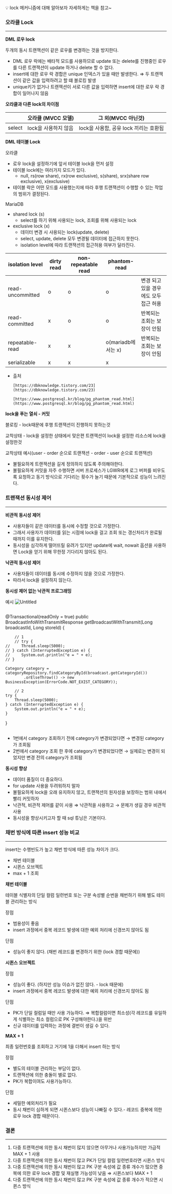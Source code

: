 <aside>
💡 lock 메커니즘에 대해 알아보자
자세하게는 책을 참고~

</aside>

### 오라클 Lock

---

**DML 로우 lock**

두개의 동시 트랜잭션이 같은 로우를 변경하는 것을 방지한다.

- DML 로우 락에는 배타적 모드를 사용하므로 update 또는 delete를 진행중인 로우를 다른 트랜잭션이 update 하거나 delete 할 수 없다.
- insert에 대한 로우 락 경합은 unique 인덱스가 있을 때만 발생한다. ⇒ 두 트랜잭션이 같은 값을 입력하려고 할 떄 블로킹 발생
- unique키가 없거나 트랜잭션이 서로 다른 값을 입력하면 insert에 대한 로우 락 경합이 일어나지 않음

**오라클과 다른 lock의 차이점**

|  | 오라클 (MVCC 모델) | 그 외(MVCC 아닌것) |
| --- | --- | --- |
| select | lock을 사용하지 않음 | lock을 사용함, 공유 lock 끼리는 호환됨 |

**DML 테이블 Lock**

오라클

- 로우 lock을 설정하기에 앞서 테이블 lock을 먼저 설정
- 테이블 lock에는 여러가지 모드가 있다.
  - null, rs(row share), rx(row exclusive), s(share), srx(share row exclusive), x(exclusive)
- 테이블 락은 어떤 모드를 사용했는지에 따라 후행 트랜잭션이 수행할 수 있는 작업의 범위가 결정된다.

MariaDB

- shared lock (s)
    - select를 하기 위해 사용되는 lock, 조회를 위해 사용되는 lock
- exclusive lock (x)
    - 데이터 변경 시 사용되는 lock(update, delete)
    - select, update, delete 모두 변경될 데이터에 접근하지 못한다.
    - isolation level에 따라 트랜잭션의 접근허용 여부가 달라진다.

| isolation level | dirty read | non-repeatable read | phantom-read |  |
| --- | --- | --- | --- | --- |
| read-uncommitted | o | o | o | 변경 되고 있을 경우에도 모두 접근 허용 |
| read-committed | x | o | o | 반복되는 조회는 보장이 안됨 |
| repeatable-read | x | x | o(mariadb에서는 x) | 반복되는 조회는 보장이 안됨 |
| serializable | x | x | x |  |
- 출처

      [https://dbknowledge.tistory.com/23](https://dbknowledge.tistory.com/23)

      [https://www.postgresql.kr/blog/pg_phantom_read.html](https://www.postgresql.kr/blog/pg_phantom_read.html)


**lock을 푸는 열쇠 - 커밋**

블로킹 - lock때문에 후행 트랜잭션이 진행하지 못하는것

교착상태 - lock을 설정한 상태에서 맞은편 트랜잭션이 lock을 설정한 리소스에 lock을 설정한것

교착상태 예시(user - order 순으로 트랜잭션 - order - user 순으로 트랜잭션)

- 불필요하게 트랜잭션을 길게 정의하지 않도록 주의해야한다.
- 불필요하게 커밋을 자주 수행하면 서버 프로세스가 LGWR에게 로그 버퍼를 비우도록 요청하고 동기 방식으로 기다리는 횟수가 늘기 때문에 기본적으로 성능이 느려진다.

### 트랜잭션 동시성 제어

---

**비관적 동시성 제어**

- 사용자들이 같은 데이터를 동시에 수정할 것으로 가정한다.
- 그래서 사용자가 데이터를 읽는 시점에 lock을 걸고 조회 또는 갱신처리가 완료될 때까지 이를 유지한다.
- 동시성을 심각하게 떨어뜨릴 유려가 있지만 update에 wait, nowait 옵션을 사용하면 Lock을 얻기 위해 무한정 기다리지 않아도 된다.

**낙관적 동시성 제어**

- 사용자들이 데이터를 동시에 수정하지 않을 것으로 가정한다.
- 따라서 lock을 설정하지 않는다.

**동시성 제어 없는 낙관적 프로그래밍**

예시
![Untitled](img_3.png)

```java
```
@Transactional(readOnly = true)
public BroadcastInfoWithTransmitResponse getBroadcastWithTransmit(Long broadcastId, Long storeId) {

		// 1
		// try {
    //     Thread.sleep(5000);
    // } catch (InterruptedException e) {
    //     System.out.println("e = " + e);
    // }

    Category category = categoryRepository.findCategoryById(broadcast.getCategoryId())
            .orElseThrow(() -> new BusinessException(ErrorCode.NOT_EXIST_CATEGORY));
    
		// 2
    try {
        Thread.sleep(5000);
    } catch (InterruptedException e) {
        System.out.println("e = " + e);
    }
}
```
```

- 1번에서 category 조회하기 전에 category가 변경되었다면 → 변경된 category가 조회됨
- 2번에서 category 조회 한 후에 category가 변경되었다면 → 실제로는 변경이 되었지만 변경 전의 category가 조회됨

**동시성 향상**

- 데이터 품질이 더 중요하다.
- for update 사용을 두려워하지 말자
- 불필요하게 lock을 오래 유지하지 않고, 트랜잭션의 원자성을 보장하는 범위 내에서 빨리 커밋하자
- 낙관적, 비관적 제어를 같이 사용 ⇒ 낙관적을 사용하고 → 문제가 생길 경우 비관적 사용
- 동시성을 향상시키고자 할 때 sql 튜닝은 기본이다.

### 채번 방식에 따른 insert 성능 비교

---

insert는 수행빈도가 높고 채번 방식에 따른 성능 차이가 크다.

- 채번 테이블
- 시퀸스 오브젝트
- max + 1 조회

**채번 테이블**

테이블 식별자의 단일 컬럼 일련번호 또는 구분 속성별 순번을 채번하기 위해 별도 테이블 관리하는 방식

장점

- 범용성이 좋음
- insert 과정에서 중복 레코드 발생에 대한 예외 처리에 신경쓰지 않아도 됨

단점

- 성능이 좋지 않다. (채번 레코드를 변경하기 위한 (lock 경합 때문에))

**시퀸스 오브젝트**

장점

- 성능이 좋다. (하지만 성능 이슈가 없진 않다. - lock 때문에)
- insert 과정에서 중복 레코드 발생에 대한 예외 처리에 신경쓰지 않아도 됨

단점

- PK가 단일 컬럼일 때만 사용 가능하다. ⇒ 복합컬럼이면 최소성(각 레코드를 유일하게 식별하는 최소 컬럼으로 PK 구성해야한다.)을 위반
- 신규 데이터를 입력하는 과정에 결번이 생길 수 있다.

**MAX + 1**

최종 일련번호를 조회하고 거기에 1을 더해서 insert 하는 방식

장점

- 별도의 테이블 관리하는 부담이 없다.
- 트랜잭션에 의한 충돌이 별로 없다.
- PK가 복합이여도 사용가능하다.

단점

- 세밀한 예외처리가 필요
- 동시 채번이 심하게 되면 시퀸스보다 성능이 나빠질 수 있다.- 레코드 중복에 의한 로우 lock 경합 때문이다.

### 결론

---

1. 다중 트랜잭션에 의한 동시 채번이 많지 않으면 아무거나 사용가능하지만 가급적 MAX + 1 사용
2. 다중 트랜잭션에 의한 동시 채번이 많고 PK가 단일 컬럼 일련번호라면 시퀸스 방식
3. 다중 트랜잭션에 의한 동시 채번이 많고 PK 구분 속성에 값 종류 개수가 많으면 중복에 의한 로우 lock 경합 및 재실행 가능성이 낮음 ⇒ 시퀸스보다 MAX + 1
4. 다중 트랜잭션에 의한 동시 채번이 많고 PK 구분 속성에 값 종류 개수가 적으면 시퀸스 방식